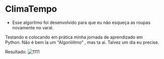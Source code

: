 # ClimaTempo

- Esse algoritmo foi desenvolvido para que eu não esqueça as roupas novamente no varal.

Testando e colocando em prática minha jornada de aprendizado em Python.
Não é bem la um "Algoriiiitmo" , mas ta ai. Talvez um dia eu precise.

Resultado:
![1111](https://user-images.githubusercontent.com/101534491/160086138-76fec8d7-648a-4c0e-ad9c-5d9a29c06a20.png)
